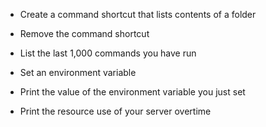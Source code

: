 - Create a command shortcut that lists contents of a folder

- Remove the command shortcut

- List the last 1,000 commands you have run

- Set an environment variable 

- Print the value of the environment variable you just set

- Print the resource use of your server overtime


